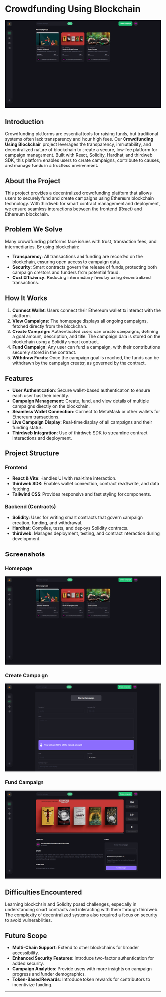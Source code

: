 # Crowdfunding Using Blockchain

![Crowdfunding Project Screenshot](/assets/Screenshot%20(166).png)

## Introduction
Crowdfunding platforms are essential tools for raising funds, but traditional systems often lack transparency and incur high fees. Our **Crowdfunding Using Blockchain** project leverages the transparency, immutability, and decentralized nature of blockchain to create a secure, low-fee platform for campaign management. Built with React, Solidity, Hardhat, and thirdweb SDK, this platform enables users to create campaigns, contribute to causes, and manage funds in a trustless environment.

## About the Project
This project provides a decentralized crowdfunding platform that allows users to securely fund and create campaigns using Ethereum blockchain technology. With thirdweb for smart contract management and deployment, we ensure seamless interactions between the frontend (React) and Ethereum blockchain.

## Problem We Solve
Many crowdfunding platforms face issues with trust, transaction fees, and intermediaries. By using blockchain:
- **Transparency**: All transactions and funding are recorded on the blockchain, ensuring open access to campaign data.
- **Security**: Smart contracts govern the release of funds, protecting both campaign creators and funders from potential fraud.
- **Cost Efficiency**: Reducing intermediary fees by using decentralized transactions.

## How It Works
1. **Connect Wallet**: Users connect their Ethereum wallet to interact with the platform.
2. **View Campaigns**: The homepage displays all ongoing campaigns, fetched directly from the blockchain.
3. **Create Campaign**: Authenticated users can create campaigns, defining a goal amount, description, and title. The campaign data is stored on the blockchain using a Solidity smart contract.
4. **Fund Campaign**: Any user can fund a campaign, with their contributions securely stored in the contract.
5. **Withdraw Funds**: Once the campaign goal is reached, the funds can be withdrawn by the campaign creator, as governed by the contract.

## Features
- **User Authentication**: Secure wallet-based authentication to ensure each user has their identity.
- **Campaign Management**: Create, fund, and view details of multiple campaigns directly on the blockchain.
- **Seamless Wallet Connection**: Connect to MetaMask or other wallets for Ethereum transactions.
- **Live Campaign Display**: Real-time display of all campaigns and their funding status.
- **Thirdweb Integration**: Use of thirdweb SDK to streamline contract interactions and deployment.

## Project Structure
### Frontend
- **React & Vite**: Handles UI with real-time interaction.
- **thirdweb SDK**: Enables wallet connection, contract read/write, and data fetching.
- **Tailwind CSS**: Provides responsive and fast styling for components.

### Backend (Contracts)
- **Solidity**: Used for writing smart contracts that govern campaign creation, funding, and withdrawal.
- **Hardhat**: Compiles, tests, and deploys Solidity contracts.
- **thirdweb**: Manages deployment, testing, and contract interaction during development.

## Screenshots
### Homepage
![Homepage](/assets/Screenshot%20(166).png)

### Create Campaign
![Create Campaign](/assets/Screenshot%20(167).png)

### Fund Campaign
![Fund Campaign](/assets/Screenshot%20(168).png)

## Difficulties Encountered
Learning blockchain and Solidity posed challenges, especially in understanding smart contracts and interacting with them through thirdweb. The complexity of decentralized systems also required a focus on security to avoid vulnerabilities.

## Future Scope
- **Multi-Chain Support**: Extend to other blockchains for broader accessibility.
- **Enhanced Security Features**: Introduce two-factor authentication for added security.
- **Campaign Analytics**: Provide users with more insights on campaign progress and funder demographics.
- **Token-Based Rewards**: Introduce token rewards for contributors to incentivize funding.

---


